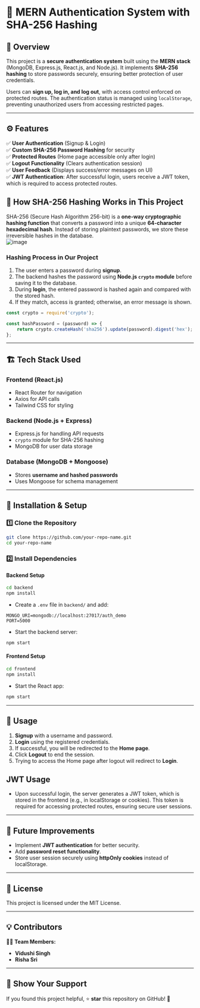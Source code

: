# 🔐 MERN Authentication System with SHA-256 Hashing

## 📌 Overview
This project is a **secure authentication system** built using the **MERN stack** (MongoDB, Express.js, React.js, and Node.js). It implements **SHA-256 hashing** to store passwords securely, ensuring better protection of user credentials.

Users can **sign up, log in, and log out**, with access control enforced on protected routes. The authentication status is managed using `localStorage`, preventing unauthorized users from accessing restricted pages.

---

## ⚙️ Features  
✅ **User Authentication** (Signup & Login)  
✅ **Custom SHA-256 Password Hashing** for security  
✅ **Protected Routes** (Home page accessible only after login)  
✅ **Logout Functionality** (Clears authentication session)  
✅ **User Feedback** (Displays success/error messages on UI)  
✅ **JWT Authentication**: After successful login, users receive a JWT token, which is required to access protected routes.


## 🔑 **How SHA-256 Hashing Works in This Project**
SHA-256 (Secure Hash Algorithm 256-bit) is a **one-way cryptographic hashing function** that converts a password into a unique **64-character hexadecimal hash**. Instead of storing plaintext passwords, we store these irreversible hashes in the database.  
![image](https://github.com/user-attachments/assets/90dbc36d-b541-4592-8c60-809f48c8a03b)


### **Hashing Process in Our Project**
1. The user enters a password during **signup**.
2. The backend hashes the password using **Node.js `crypto` module** before saving it to the database.
3. During **login**, the entered password is hashed again and compared with the stored hash.
4. If they match, access is granted; otherwise, an error message is shown.

```javascript
const crypto = require('crypto');

const hashPassword = (password) => {
    return crypto.createHash('sha256').update(password).digest('hex');
};
```

---

## 🏗️ **Tech Stack Used**
### **Frontend** (React.js)
- React Router for navigation
- Axios for API calls
- Tailwind CSS for styling

### **Backend** (Node.js + Express)
- Express.js for handling API requests
- `crypto` module for SHA-256 hashing
- MongoDB for user data storage

### **Database** (MongoDB + Mongoose)
- Stores **username and hashed passwords**
- Uses Mongoose for schema management

---

## 🚀 **Installation & Setup**
### **1️⃣ Clone the Repository**
```sh
git clone https://github.com/your-repo-name.git
cd your-repo-name
```

### **2️⃣ Install Dependencies**
#### **Backend Setup**
```sh
cd backend
npm install
```
- Create a `.env` file in `backend/` and add:
```env
MONGO_URI=mongodb://localhost:27017/auth_demo
PORT=5000
```
- Start the backend server:
```sh
npm start
```

#### **Frontend Setup**
```sh
cd frontend
npm install
```
- Start the React app:
```sh
npm start
```

---

## 📌 **Usage**
1. **Signup** with a username and password.
2. **Login** using the registered credentials.
3. If successful, you will be redirected to the **Home page**.
4. Click **Logout** to end the session.
5. Trying to access the Home page after logout will redirect to **Login**.
## **JWT Usage**
- Upon successful login, the server generates a JWT token, which is stored in the frontend (e.g., in localStorage or cookies). This token is required for accessing protected routes, ensuring secure user sessions.
---

## 🎯 **Future Improvements**
- Implement **JWT authentication** for better security.
- Add **password reset functionality**.
- Store user session securely using **httpOnly cookies** instead of localStorage.

---

## 📜 **License**
This project is licensed under the MIT License.  

---

## 💡 **Contributors**
👨‍💻 **Team Members:**  
- **Vidushi Singh**   
- **Risha Sri**

---

## 🌟 **Show Your Support**
If you found this project helpful, ⭐ **star** this repository on GitHub! 🚀  
